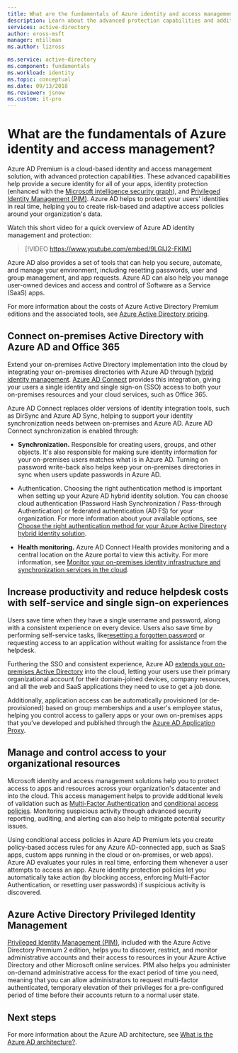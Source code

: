 ```yaml
---
title: What are the fundamentals of Azure identity and access management? - Azure Active Directory | Microsoft Docs
description: Learn about the advanced protection capabilities and additional tools that are available with Azure Active Directory Premium editions.
services: active-directory
author: eross-msft
manager: mtillman
ms.author: lizross

ms.service: active-directory
ms.component: fundamentals
ms.workload: identity
ms.topic: conceptual
ms.date: 09/13/2018
ms.reviewer: jsnow
ms.custom: it-pro
---
```


# What are the fundamentals of Azure identity and access management?
Azure AD Premium is a cloud-based identity and access management solution, with advanced protection capabilities. These advanced capabilities help provide a secure identity for all of your apps, identity protection (enhanced with the [Microsoft intelligence security graph](https://www.microsoft.com/security/intelligence)), and [Privileged Identity Management (PIM)](../privileged-identity-management/pim-configure.md). Azure AD helps to protect your users' identities in real time, helping you to create risk-based and adaptive access policies around your organization's data.

Watch this short video for a quick overview of Azure AD identity management and protection:
>[!VIDEO https://www.youtube.com/embed/9LGIJ2-FKIM]

Azure AD also provides a set of tools that can help you secure, automate, and manage your environment, including resetting passwords, user and group management, and app requests. Azure AD can also help you manage user-owned devices and access and control of Software as a Service (SaaS) apps.

For more information about the costs of Azure Active Directory Premium editions and the associated tools, see [Azure Active Directory pricing](https://azure.microsoft.com/docs.microsoft.com//pricing/details/active-directory/).

## Connect on-premises Active Directory with Azure AD and Office 365
Extend your on-premises Active Directory implementation into the cloud by integrating your on-premises directories with Azure AD through [hybrid identity management](https://aka.ms/aadframework). [Azure AD Connect](../connect/active-directory-aadconnect.md) provides this integration, giving your users a single identity and single sign-on (SSO) access to both your on-premises resources and your cloud services, such as Office 365.

Azure AD Connect replaces older versions of identity integration tools, such as DirSync and Azure AD Sync, helping to support your identity synchronization needs between on-premises and Azure AD. Azure AD Connect synchronization is enabled through:

- **Synchronization.** Responsible for creating users, groups, and other objects. It's also responsible for making sure identity information for your on-premises users matches what is in Azure AD. Turning on password write-back also helps keep your on-premises directories in sync when users update passwords in Azure AD.

- Authentication. Choosing the right authentication method is important when setting up your Azure AD hybrid identity solution. You can choose cloud authentication (Password Hash Synchronization / Pass-through Authentication) or federated authentication (AD FS) for your organization. For more information about your available options, see [Choose the right authentication method for your Azure Active Directory hybrid identity solution](https://aka.ms/auth-options).

- **Health monitoring.** Azure AD Connect Health provides monitoring and a central location on the Azure portal to view this activity. For more information, see [Monitor your on-premises identity infrastructure and synchronization services in the cloud](../connect-health/active-directory-aadconnect-health.md).

## Increase productivity and reduce helpdesk costs with self-service and single sign-on experiences
Users save time when they have a single username and password, along with a consistent experience on every device. Users also save time by performing self-service tasks,  like[resetting a forgotten password](../user-help/active-directory-passwords-update-your-own-password.md) or requesting access to an application without waiting for assistance from the helpdesk.

Furthering the SSO and consistent experience, Azure AD [extends your on-premises Active Directory](../connect/active-directory-aadconnect.md) into the cloud, letting your users use their primary organizational account for their domain-joined devices, company resources, and all the web and SaaS applications they need to use to get a job done. 

Additionally, application access can be automatically provisioned (or de-provisioned) based on group memberships and a user's employee status, helping you control access to gallery apps or your own on-premises apps that you’ve developed and published through the [Azure AD Application Proxy](../manage-apps/application-proxy.md).

## Manage and control access to your organizational resources
Microsoft identity and access management solutions help you to protect access to apps and resources across your organization's datacenter and into the cloud. This access management helps to provide additional levels of validation such as [Multi-Factor Authentication](../authentication/concept-mfa-howitworks.md) and [conditional access policies](../conditional-access/overview.md). Monitoring suspicious activity through advanced security reporting, auditing, and alerting can also help to mitigate potential security issues.

Using conditional access policies in Azure AD Premium lets you create policy-based access rules for any Azure AD-connected app, such as SaaS apps, custom apps running in the cloud or on-premises, or web apps). Azure AD evaluates your rules in real time, enforcing them whenever a user attempts to access an app. Azure identity protection policies let you automatically take action (by blocking access, enforcing Multi-Factor Authentication, or resetting user passwords) if suspicious activity is discovered.

## Azure Active Directory Privileged Identity Management
[Privileged Identity Management (PIM)](../privileged-identity-management/pim-getting-started.md), included with the Azure Active Directory Premium 2 edition, helps you to discover, restrict, and monitor administrative accounts and their access to resources in your Azure Active Directory and other Microsoft online services. PIM also helps you administer on-demand administrative access for the exact period of time you need, meaning that you can allow administrators to request multi-factor authenticated, temporary elevation of their privileges for a pre-configured period of time before their accounts return to a normal user state.

## Next steps
For more information about the Azure AD architecture, see [What is the Azure AD architecture?](active-directory-architecture.md).
